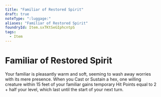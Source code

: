 ```yaml
---
title: "Familiar of Restored Spirit"
draft: true
noteType: ":luggage:"
aliases: "Familiar of Restored Spirit"
foundryId: Item.sxTKtSeGIphcntpS
tags:
  - Item
---
```


# Familiar of Restored Spirit

Your familiar is pleasantly warm and soft, seeming to wash away worries with its mere presence. When you Cast or Sustain a hex, one willing creature within 15 feet of your familiar gains temporary Hit Points equal to 2 + half your level, which last until the start of your next turn.
